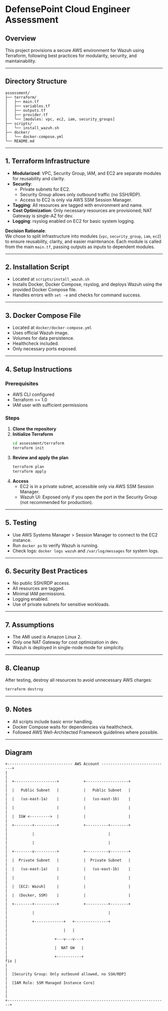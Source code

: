 # DefensePoint Cloud Engineer Assessment

## Overview

This project provisions a secure AWS environment for Wazuh using Terraform, following best practices for modularity, security, and maintainability.

---

## Directory Structure

```
assessment/
├── terraform/
│   ├── main.tf
│   ├── variables.tf
│   ├── outputs.tf
│   ├── provider.tf
│   └── [modules: vpc, ec2, iam, security_groups]
├── scripts/
│   └── install_wazuh.sh
├── docker/
│   └── docker-compose.yml
└── README.md
```

---

## 1. **Terraform Infrastructure**

- **Modularized**: VPC, Security Group, IAM, and EC2 are separate modules for reusability and clarity.
- **Security**: 
  - Private subnets for EC2.
  - Security Group allows only outbound traffic (no SSH/RDP).
  - Access to EC2 is only via AWS SSM Session Manager.
- **Tagging**: All resources are tagged with environment and name.
- **Cost Optimization**: Only necessary resources are provisioned; NAT Gateway is single-AZ for dev.
- **Logging**: rsyslog enabled on EC2 for basic system logging.

**Decision Rationale**:  
We chose to split infrastructure into modules (`vpc`, `security_group`, `iam`, `ec2`) to ensure reusability, clarity, and easier maintenance. Each module is called from the main `main.tf`, passing outputs as inputs to dependent modules.

---

## 2. **Installation Script**

- Located at `scripts/install_wazuh.sh`
- Installs Docker, Docker Compose, rsyslog, and deploys Wazuh using the provided Docker Compose file.
- Handles errors with `set -e` and checks for command success.

---

## 3. **Docker Compose File**

- Located at `docker/docker-compose.yml`
- Uses official Wazuh image.
- Volumes for data persistence.
- Healthcheck included.
- Only necessary ports exposed.

---

## 4. **Setup Instructions**

### Prerequisites

- AWS CLI configured
- Terraform >= 1.0
- IAM user with sufficient permissions

### Steps

1. **Clone the repository**
2. **Initialize Terraform**
   ```sh
   cd assessment/terraform
   terraform init
   ```
3. **Review and apply the plan**
   ```sh
   terraform plan
   terraform apply
   ```
4. **Access**
   - EC2 is in a private subnet, accessible only via AWS SSM Session Manager.
   - Wazuh UI: Exposed only if you open the port in the Security Group (not recommended for production).

---

## 5. **Testing**

- Use AWS Systems Manager > Session Manager to connect to the EC2 instance.
- Run `docker ps` to verify Wazuh is running.
- Check logs: `docker logs wazuh` and `/var/log/messages` for system logs.

---

## 6. **Security Best Practices**

- No public SSH/RDP access.
- All resources are tagged.
- Minimal IAM permissions.
- Logging enabled.
- Use of private subnets for sensitive workloads.

---

## 7. **Assumptions**

- The AMI used is Amazon Linux 2.
- Only one NAT Gateway for cost optimization in dev.
- Wazuh is deployed in single-node mode for simplicity.

---

## 8. **Cleanup**

After testing, destroy all resources to avoid unnecessary AWS charges:

```sh
terraform destroy
```

---

## 9. **Notes**

- All scripts include basic error handling.
- Docker Compose waits for dependencies via healthcheck.
- Followed AWS Well-Architected Framework guidelines where possible.

---

## Diagram

```
+----------------------------- AWS Account ------------------------------+
|                                                                       |
|  +-------------------+           +-------------------+                |
|  |   Public Subnet   |           |   Public Subnet   |                |
|  |   (us-east-1a)    |           |   (us-east-1b)    |                |
|  |                   |           |                   |                |
|  |  IGW <--------->  |           |                   |                |
|  +--------+----------+           +----------+--------+                |
|           |                                 |                         |
|           |                                 |                         |
|  +--------v----------+           +----------v--------+                |
|  |  Private Subnet   |           |  Private Subnet   |                |
|  |   (us-east-1a)    |           |   (us-east-1b)    |                |
|  |                   |           |                   |                |
|  |  [EC2: Wazuh]     |           |                   |                |
|  |  (Docker, SSM)    |           |                   |                |
|  +--------+----------+           +----------+--------+                |
|           |                                 |                         |
|           +-------------+   +---------------+                         |
|                         |   |                                         |
|                     +---v---v---+                                     |
|                     |  NAT GW   |                                     |
|                     +-----------+                                     fix |
|                                                                       |
|  [Security Group: Only outbound allowed, no SSH/RDP]                  |
|  [IAM Role: SSM Managed Instance Core]                                |
|                                                                       |
+-----------------------------------------------------------------------+
```